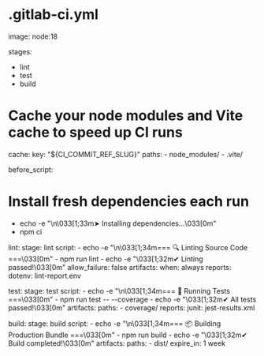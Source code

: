 # .gitlab-ci.yml
image: node:18

stages:
  - lint
  - test
  - build

# Cache your node modules and Vite cache to speed up CI runs
cache:
  key: "${CI_COMMIT_REF_SLUG}"
  paths:
    - node_modules/
    - .vite/

before_script:
  # Install fresh dependencies each run
  - echo -e "\n\033[1;33m➤ Installing dependencies...\033[0m"
  - npm ci

lint:
  stage: lint
  script:
    - echo -e "\n\033[1;34m=== 🔍 Linting Source Code ===\033[0m"
    - npm run lint
    - echo -e "\033[1;32m✔ Linting passed!\033[0m"
  allow_failure: false
  artifacts:
    when: always
    reports:
      dotenv: lint-report.env

test:
  stage: test
  script:
    - echo -e "\n\033[1;34m=== 🧪 Running Tests ===\033[0m"
    - npm run test -- --coverage
    - echo -e "\033[1;32m✔ All tests passed!\033[0m"
  artifacts:
    paths:
      - coverage/
    reports:
      junit: jest-results.xml

build:
  stage: build
  script:
    - echo -e "\n\033[1;34m=== 📦 Building Production Bundle ===\033[0m"
    - npm run build
    - echo -e "\033[1;32m✔ Build completed!\033[0m"
  artifacts:
    paths:
      - dist/
    expire_in: 1 week
